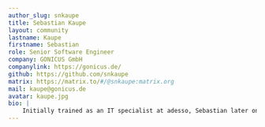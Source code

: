 ```yaml
---
author_slug: snkaupe
title: Sebastian Kaupe
layout: community
lastname: Kaupe
firstname: Sebastian
role: Senior Software Engineer
company: GONICUS GmbH
companylink: https://gonicus.de/
github: https://github.com/snkaupe
matrix: https://matrix.to/#/@snkaupe:matrix.org
mail: kaupe@gonicus.de
avatar: kaupe.jpg
bio: |
    Initially trained as an IT specialist at adesso, Sebastian later on studied Computer Science while working as a tutor or scientific employee at his university. Having been with Gonicus as a software developer since 2019, Sebastian has worked in a number of projects in varied backend and frontend roles, happy to be immersed in the world of OSS development. Outside of work, his special interest lies in the tools that enable people to bring their own ideas into being—or simply have some good, old fun.
---
```

